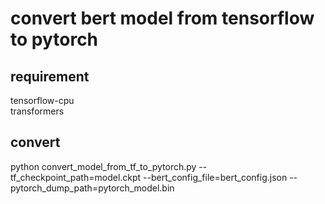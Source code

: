 # convert bert model from tensorflow to pytorch

## requirement
tensorflow-cpu <br>
transformers

## convert
python convert_model_from_tf_to_pytorch.py --tf_checkpoint_path=model.ckpt --bert_config_file=bert_config.json --pytorch_dump_path=pytorch_model.bin 
